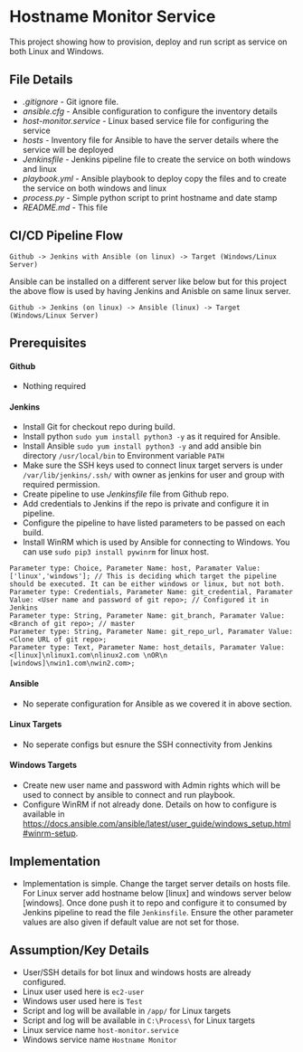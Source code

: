 # Hostname Monitor Service
This project showing how to provision, deploy and run script as service on both Linux and Windows.
##
## File Details
* _.gitignore_ - Git ignore file.
* _ansible.cfg_ - Ansible configuration to configure the inventory details
* _host-monitor.service_ - Linux based service file for configuring the service
* _hosts_ - Inventory file for Ansible to have the server details where the service will be deployed
* _Jenkinsfile_ - Jenkins pipeline file to create the service on both windows and linux
* _playbook.yml_ - Ansible playbook to deploy copy the files and to create the service on both windows and linux
* _process.py_ - Simple python script to print hostname and date stamp
* _README.md_ - This file

##
## CI/CD Pipeline Flow

``` 
Github -> Jenkins with Ansible (on linux) -> Target (Windows/Linux Server)
```

Ansible can be installed on a different server like below but for this project the above flow is used by having Jenkins and Anisble on same linux server.

``` 
Github -> Jenkins (on linux) -> Ansible (linux) -> Target (Windows/Linux Server)
```

##

## Prerequisites

#### Github
* Nothing required

#### Jenkins
* Install Git for checkout repo during build.
* Install python `sudo yum install python3 -y` as it required for Ansible.
* Install Ansible `sudo yum install python3 -y` and add ansible bin directory `/usr/local/bin` to Environment variable `PATH` 
* Make sure the SSH keys used to connect linux target servers is under `/var/lib/jenkins/.ssh/` with owner as jenkins for user and group with required permission.
* Create pipeline to use _Jenkinsfile_ file from Github repo.
* Add credentials to Jenkins if the repo is private and configure it in pipeline. 
* Configure the pipeline to have listed parameters to be passed on each build.
* Install WinRM which is used by Ansible for connecting to Windows. You can use `sudo pip3 install pywinrm` for linux host.
``` 
Parameter type: Choice, Parameter Name: host, Paramater Value: ['linux','windows']; // This is deciding which target the pipeline should be executed. It can be either windows or linux, but not both.
Parameter type: Credentials, Parameter Name: git_credential, Paramater Value: <User name and password of git repo>; // Configured it in Jenkins
Parameter type: String, Parameter Name: git_branch, Paramater Value: <Branch of git repo>; // master
Parameter type: String, Parameter Name: git_repo_url, Paramater Value: <Clone URL of git repo>;
Parameter type: Text, Parameter Name: host_details, Paramater Value: <[linux]\nlinux1.com\nlinux2.com \nOR\n [windows]\nwin1.com\nwin2.com>;

```
#### Ansible
* No seperate configuration for Ansible as we covered it in above section.

#### Linux Targets
*  No seperate configs but esnure the SSH connectivity from Jenkins
 
#### Windows Targets
* Create new user name and password with Admin rights which will be used to connect by ansible to connect and run playbook.
* Configure WinRM if not already done. Details on how to configure is available in https://docs.ansible.com/ansible/latest/user_guide/windows_setup.html#winrm-setup.

##

## Implementation
* Implementation is simple. Change the target server details on hosts file. For Linux server add hostname below [linux] and windows server below [windows].
Once done push it to repo and configure it to consumed by Jenkins pipeline to read the file `Jenkinsfile`.
Ensure the other parameter values are also given if default value are not set for those.

## Assumption/Key Details
* User/SSH details for bot linux and windows hosts are already configured.
* Linux user used here is `ec2-user`
* Windows user used here is `Test`
* Script and log will be available in `/app/` for Linux targets
* Script and log will be available in `C:\Process\` for Linux targets
* Linux service name `host-monitor.service`
* Windows service name `Hostname Monitor`